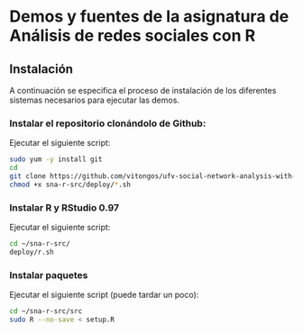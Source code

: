 Demos y fuentes de la asignatura de Análisis de redes sociales con R
====================================================================

Instalación
-----------

A continuación se especifica el proceso de instalación de los diferentes sistemas necesarios para ejecutar las demos.

### Instalar el repositorio clonándolo de Github:
Ejecutar el siguiente script:
```bash
sudo yum -y install git
cd
git clone https://github.com/vitongos/ufv-social-network-analysis-with-r sna-r-src
chmod +x sna-r-src/deploy/*.sh
```

### Instalar R y RStudio 0.97
Ejecutar el siguiente script:
```bash
cd ~/sna-r-src/
deploy/r.sh
```

### Instalar paquetes
Ejecutar el siguiente script (puede tardar un poco):
```bash
cd ~/sna-r-src/src
sudo R --no-save < setup.R
```
